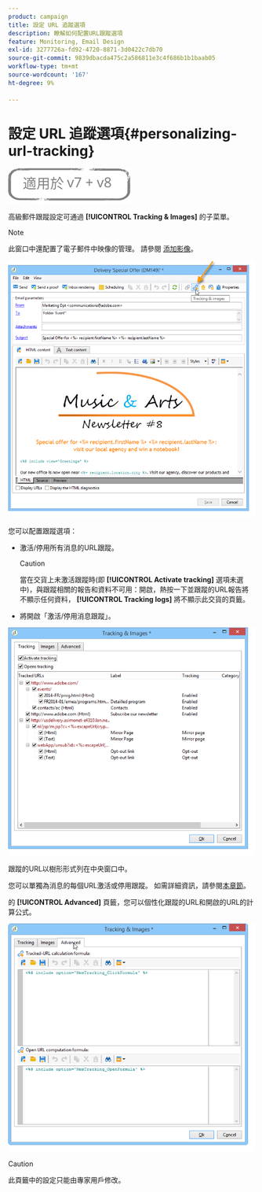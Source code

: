 ```yaml
---
product: campaign
title: 設定 URL 追蹤選項
description: 瞭解如何配置URL跟蹤選項
feature: Monitoring, Email Design
exl-id: 3277726a-fd92-4720-8871-3d0422c7db70
source-git-commit: 9839dbacda475c2a586811e3c4f686b1b1baab05
workflow-type: tm+mt
source-wordcount: '167'
ht-degree: 9%

---
```


# 設定 URL 追蹤選項{#personalizing-url-tracking}

![](../../assets/common.svg)

高級郵件跟蹤設定可通過 **[!UICONTROL Tracking & Images]** 的子菜單。

>[!NOTE]
>
>此窗口中還配置了電子郵件中映像的管理。 請參閱 [添加影像](defining-the-email-content.md#adding-images)。

![](assets/s_ncs_user_email_del_tracking_ico.png)

您可以配置跟蹤選項：

* 激活/停用所有消息的URL跟蹤。

   >[!CAUTION]
   >
   >當在交貨上未激活跟蹤時(即 **[!UICONTROL Activate tracking]** 選項未選中)，與跟蹤相關的報告和資料不可用：開啟，熱按一下並跟蹤的URL報告將不顯示任何資料， **[!UICONTROL Tracking logs]** 將不顯示此交貨的頁籤。

* 將開啟「激活/停用消息跟蹤」。

![](assets/s_ncs_user_email_del_tracking_param.png)

跟蹤的URL以樹形形式列在中央窗口中。

您可以單獨為消息的每個URL激活或停用跟蹤。 如需詳細資訊，請參閱[本章節](how-to-configure-tracked-links.md)。

的 **[!UICONTROL Advanced]** 頁籤，您可以個性化跟蹤的URL和開啟的URL的計算公式。

![](assets/s_ncs_user_email_del_tracking_param_adv.png)

>[!CAUTION]
>
>此頁籤中的設定只能由專家用戶修改。
